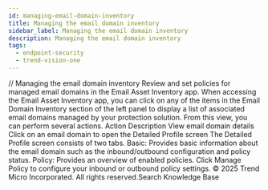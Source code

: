 ```yaml
---
id: managing-email-domain-inventory
title: Managing the email domain inventory
sidebar_label: Managing the email domain inventory
description: Managing the email domain inventory
tags:
  - endpoint-security
  - trend-vision-one
---
```


/*<![CDATA[*/ $('#title').html($('meta[name=map-description]').attr('content')); /*]]>*/ Managing the email domain inventory Review and set policies for managed email domains in the Email Asset Inventory app. When accessing the Email Asset Inventory app, you can click on any of the items in the Email Domain Inventory section of the left panel to display a list of associated email domains managed by your protection solution. From this view, you can perform several actions. Action Description View email domain details Click on an email domain to open the Detailed Profile screen The Detailed Profile screen consists of two tabs. Basic: Provides basic information about the email domain such as the inbound/outbound configuration and policy status. Policy: Provides an overview of enabled policies. Click Manage Policy to configure your inbound or outbound policy settings. © 2025 Trend Micro Incorporated. All rights reserved.Search Knowledge Base